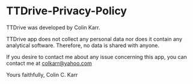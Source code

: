 # TTDrive-Privacy-Policy

TTDrive was developed by Colin Karr.

TTDrive app does not collect any personal data
nor does it contain any analytical software.
Therefore, no data is shared with anyone.

If you desire to contact me about any issue concerning
this app, you can contact me at colkarr@yahoo.com

Yours faithfully,
Colin C. Karr
